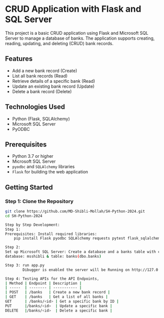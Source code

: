 # CRUD Application with Flask and SQL Server

This project is a basic CRUD application using Flask and Microsoft SQL Server to manage a database of banks. The application supports creating, reading, updating, and deleting (CRUD) bank records. 

## Features
- Add a new bank record (Create)
- List all bank records (Read)
- Retrieve details of a specific bank (Read)
- Update an existing bank record (Update)
- Delete a bank record (Delete)

## Technologies Used
- Python (Flask, SQLAlchemy)
- Microsoft SQL Server
- PyODBC

## Prerequisites
- Python 3.7 or higher
- Microsoft SQL Server
- `pyodbc` and `SQLAlchemy` libraries
- `Flask` for building the web application

## Getting Started

### Step 1: Clone the Repository
```bash
git clone https://github.com/MD-Shibli-Mollah/SH-Python-2024.git
cd SH-Python-2024

Step by Step Development:
Step 1:
Prerequisites: Install required libraries:
    pip install Flask pyodbc SQLAlchemy requests pytest flask_sqlalchemy

Step 2:
Set up Microsoft SQL Server: Create a database and a banks table with columns for id, name, and location. This case 
database: msshibli & table: banks(dbo.banks)

Step 3: run app.py
        Dibugger is enabled the server will be Running on http://127.0.0.1:5000

Step 4: Testing APIs for the API Endpoints,
| Method | Endpoint | Description |
| -----  | -------- | ----------- |
| POST   | /banks   | Create a new bank record |
| GET    | /banks   | Get a list of all banks |
GET	     | /banks/<id> | Get a specific bank by ID |
PUT	     |/banks/<id>  | Update a specific bank |
DELETE	 |/banks/<id>  | Delete a specific bank |


    